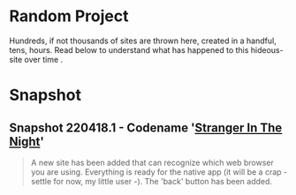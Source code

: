 # Random Project
Hundreds, if not thousands of sites are thrown here, created in a handful, tens, hours.
Read below to understand what has happened to this hideous-site over time  .

# Snapshot
## Snapshot 220418.1 - Codename '[Stranger In The Night](https://www.youtube.com/watch?v=Fd_3EkGr0-4)'
>A new site has been added that can recognize which web browser you are using.
>Everything is ready for the native app (it will be a crap - settle for now, my little user -). The 'back' button has been added.
